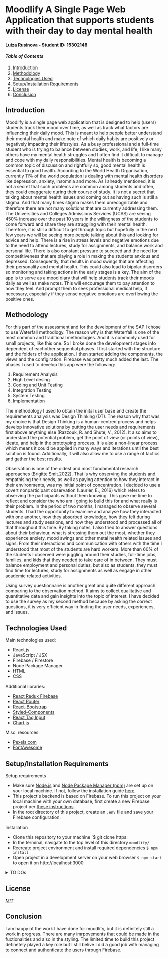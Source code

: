 # Moodlify A Single Page Web Application that supports students with their day to day mental health 

#### Luiza Rusinova - Student ID: 15302148

#### _Table of Contents_

1. [Introduction](#introduction)
2. [Methodology](#methodology)
3. [Technologies Used](#technologies)
4. [Setup/Installation Requirements](#setup)
5. [License](#license)
6. [Conclusion](#conclusion)


## Introduction <a id="description"></a>

Moodlify is a single page web application that is designed to help (users) students track their mood over time, as well as track what factors are influencing their daily mood. This is meant to help people better understand their mental health and make note of which daily habits are positively or negatively impacting their lifestyles. As a busy professional and a full-time student who is trying to balance between studies, work, and life, I like many others have my mental health struggles and I often find it difficult to manage and cope with my daily responsibilities. Mental health is becoming a common topic of discussion and rightfully so, good mental health is essential to good health. According to the World Health Organisation, currently 11% of the world population is dealing with mental health disorders like depression, anxiety, insomnia and more. As I already mentioned, it is not a secret that such problems are common among students and often, they could exaggerate during their course of study. It is not a secret that talking about mental health issues and coming out as having such is still a stigma. And that many times stigma makes them unrecognizable and therefore there are not many solutions that are currently addressing them. The Universities and Colleges Admissions Services (UCAS) are seeing 450% increase over the past 10 years in the willingness of the students to come forward and share they are struggling with their mental health. Therefore, it is still a difficult to get through topic but hopefully in the next few years we will be seeing more people talking about this and looking for advice and help. There is a rise in stress levels and negative emotions due to the need to attend lectures, study for assignments, and balance work and personal life. There is also constant pressure to succeed and the need for competitiveness that are playing a role in making the students anxious and depressed. Consequently, that results in mood swings that are affecting their personality and mental health. This could also lead to bipolar disorders so monitoring and taking actions in the early stages is a key. The aim of the app is to serve as a mood diary that will help students track their moods daily as well as make notes. This will encourage them to pay attention to how they feel. And prompt them to seek professional medical help, if necessary, especially if they sense negative emotions are overflowing the positive ones. 

## Methodology <a id="methodology"></a>
For this part of the assessment and for the development of the SAP I chose to use Waterfall methodlogy. The reason why is that Waterfall is one of the most common and traditional methodlogies. And it is commonly used for small projects, like this one. So I broke done the development stages into dependent of eachother sequential phases. I first started with the structure and the folders of the application. I then started adding the components, the views and the configiration. Firebase was pretty much added the last. The phases I used to develop this app were the following: 

1. Requirement Analysis 
2. High Level desing
3. Coding and Unit Testing 
4. Integration Testing 
5. System Testing 
5. Implementation 

The methodology I used to obtain the inital user base and create the requirements analysis was Design Thinking (DT). The reason why that was my choice is that Design Thinking is a human-centred process and helps develop innovative solutions by putting the user needs and requirements first above anything else (Razzouk, R. and Shute, V., 2012). It also aims to understand the potential problem, get the point of view (or points of view), ideate, and help in the prototyping process. It is also a non-linear process which means it could be applied in many ways and iterations until the best solution is found. Additionally, it will also allow me to use a range of tactics and gather the best results.

Observation is one of the oldest and most fundamental research approaches (Brigitte Smit.2022). That is why observing the students and empathising their needs, as well as paying attention to how they interact in their environments, was my initial point of concentration. I decided to use a covert nonparticipant observation (Laurier, E., 2016) which refers to observing the participants without them knowing. This gave me time to reflect and consider the who am I going to build this for and what really is their problem. In the period of two months, I managed to observe several students. I had the opportunity to examine and analyse how they interacted with one another, how they absorbed knowledge, how they felt during lectures and study sessions, and how they understood and processed all of that throughout this time. By taking notes, I also tried to answer questions about their behaviour, what is stressing them out the most, whether they experience anxiety, mood swings and other metal health related issues and signs. From their interactions and communication with others with the time I understood that most of the students are hard workers. More than 60% of the students I observed were juggling around their studies, full-time jobs, families, and kids that they needed to take care of in between. They must balance employment and personal duties, but also as students, they must find time for lectures, study for assignments as well as engage in other academic related activities. 

Using survey questionnaire is another great and quite different approach comparing to the observation method. It aims to collect qualitative and quantitative data and gain insights into the topic of interest. I have decided to use the survey as my second method because by asking the correct questions, it is very efficient way in finding the user needs, experiences, and issues. 

## Technologies Used <a id="technologies"></a>

Main technologies used:

- React.js
- JavaScript / JSX
- Firebase / Firestore
- Node Package Manager
- HTML
- CSS

Additional libraries:

- [React Redux Firebase](http://react-redux-firebase.com/)
- [React Router](https://reactrouter.com/)
- [React-Bootstrap](https://react-bootstrap.github.io/)
- [Styled-Components](https://styled-components.com/)
- [React Tag Input](https://www.npmjs.com/package/react-tag-input)
- [Chart.js](https://www.chartjs.org/docs/latest/)

Misc. resources:

- [Pexels.com](https://pexels.com)
- [FontAwesome](https://fontawesome.com/)

## Setup/Installation Requirements <a id="setup"></a>

Setup requirements

- Make sure [Node.js](https://nodejs.org/en/) and [Node Package Manager (npm)](https://www.npmjs.com/) are set up on your local machine. If not, follow the installation guide [here](https://www.learnhowtoprogram.com/intermediate-javascript/getting-started-with-javascript/installing-node-js).
- This project's backend is based on Firebase. To run this project on your local machine with your own database, first create a new Firebase project per [these instructions](https://www.learnhowtoprogram.com/react-part-time-c-and-react-track/react-with-nosql/setting-up-a-firebase-project).
- In the root directory of this project, create an `.env` file and save your Firebase configuration:


Installation

- Clone this repository to your machine `$ git clone https:
- In the terminal, navigate to the top level of this directory `moodlify/`
- Recreate project environment and install required dependencies `$ npm install`
- Open project in a development server on your web browser `$ npm start` to open it on http://localhost:3000


<details>
  <summary>TO DOs</summary>

stretch goals/bonus features

- [ ] _more animations_
- [ ] _page to confirm delete_
- [ ] _weather widget with openWeather?_
- [ ] _more fleshed out user registration flow_
- [ ] _reset pw, change email, other user customization options_
- [ ] _limit only one post a day_
</details>

## License <a id="license"></a>

_[MIT](https://choosealicense.com/licenses/mit/)_

## Conclusion <a id="conclusion"></a>

I am happy of the work I have done for moodlify, but it is definitely still a work in progress. There are many imrpovements that could be made in the fuctionalities and also in the styling. The limited time to build this project definetely played a key role but I still belive I did a good job with managing to connect and authenticate the users through Firebase. 
